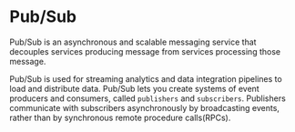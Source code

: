 # Pub/Sub

Pub/Sub is an asynchronous and scalable messaging service that decouples services producing message from services processing those message.

Pub/Sub is used for streaming analytics and data integration pipelines to load and distribute data. Pub/Sub lets you create systems of event producers and consumers, called `publishers` and `subscribers`. Publishers communicate with subscribers asynchronously by broadcasting events, rather than by synchronous remote procedure calls(RPCs).